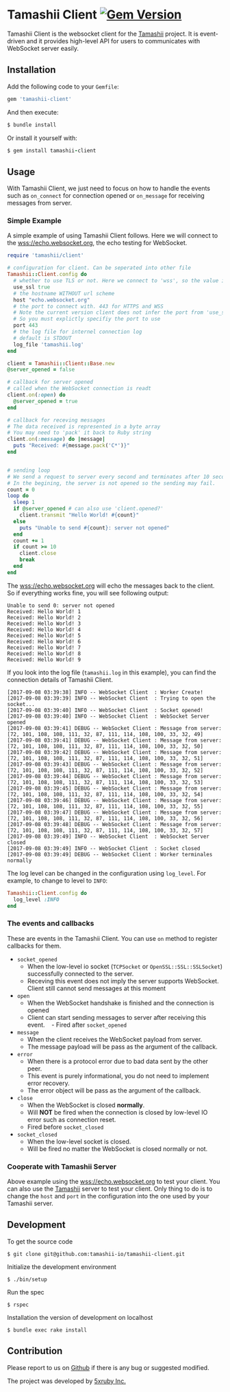 Tamashii Client [![Gem Version](https://badge.fury.io/rb/tamashii-client.svg)](https://badge.fury.io/rb/tamashii-client)
===

Tamashii Client is the websocket client for the  [Tamashii](https://github.com/tamashii-io/tamashii) project. It is event-driven and it provides high-level API for users to communicates with WebSocket server easily.

## Installation

Add the following code to your `Gemfile`:

```ruby
gem 'tamashii-client'
```

And then execute:
```ruby
$ bundle install
```

Or install it yourself with:
```ruby
$ gem install tamashii-client
```

## Usage

With Tamashii Client, we just need to focus on how to handle the events such as `on_connect` for connection opened or `on_message` for receiving messages from server.

### Simple Example

A simple example of using Tamashii Client follows. Here we will connect to the [wss://echo.websocket.org](wss://echo.websocket.org), the echo testing for WebSocket.

```ruby
require 'tamashii/client'

# configuration for client. Can be seperated into other file
Tamashii::Client.config do
  # whether to use TLS or not. Here we connect to 'wss', so the value is true
  use_ssl true
  # the hostname WITHOUT url scheme
  host "echo.websocket.org"
  # the port to connect with. 443 for HTTPS and WSS
  # Note the current version client does not infer the port from 'use_ssl'
  # So you must explictly specifiy the port to use
  port 443
  # the log file for internel connection log
  # default is STDOUT
  log_file 'tamashii.log'
end

client = Tamashii::Client::Base.new
@server_opened = false

# callback for server opened
# called when the WebSocket connection is readt
client.on(:open) do
  @server_opened = true
end

# callback for receving messages
# The data received is represented in a byte array
# You may need to 'pack' it back to Ruby string
client.on(:message) do |message|
  puts "Received: #{message.pack('C*')}"
end


# sending loop
# We send a request to server every second and terminates after 10 seconds
# In the begining, the server is not opened so the sending may fail.
count = 0
loop do
  sleep 1
  if @server_opened # can also use 'client.opened?'
    client.transmit "Hello World! #{count}"
  else
    puts "Unable to send #{count}: server not opened"
  end
  count += 1
  if count >= 10
    client.close
    break
  end
end
```

The [wss://echo.websocket.org](wss://echo.websocket.org) will echo the messages back to the client. So if everything works fine, you will see following output:

```text
Unable to send 0: server not opened
Received: Hello World! 1
Received: Hello World! 2
Received: Hello World! 3
Received: Hello World! 4
Received: Hello World! 5
Received: Hello World! 6
Received: Hello World! 7
Received: Hello World! 8
Received: Hello World! 9
```

If you look into the log file (`tamashii.log` in this example), you can find the connection details of Tamashii Client.

```log
[2017-09-08 03:39:38] INFO -- WebSocket Client  : Worker Create!
[2017-09-08 03:39:39] INFO -- WebSocket Client  : Trying to open the socket...
[2017-09-08 03:39:40] INFO -- WebSocket Client  : Socket opened!
[2017-09-08 03:39:40] INFO -- WebSocket Client  : WebSocket Server opened
[2017-09-08 03:39:41] DEBUG -- WebSocket Client : Message from server: [72, 101, 108, 108, 111, 32, 87, 111, 114, 108, 100, 33, 32, 49]
[2017-09-08 03:39:41] DEBUG -- WebSocket Client : Message from server: [72, 101, 108, 108, 111, 32, 87, 111, 114, 108, 100, 33, 32, 50]
[2017-09-08 03:39:42] DEBUG -- WebSocket Client : Message from server: [72, 101, 108, 108, 111, 32, 87, 111, 114, 108, 100, 33, 32, 51]
[2017-09-08 03:39:43] DEBUG -- WebSocket Client : Message from server: [72, 101, 108, 108, 111, 32, 87, 111, 114, 108, 100, 33, 32, 52]
[2017-09-08 03:39:44] DEBUG -- WebSocket Client : Message from server: [72, 101, 108, 108, 111, 32, 87, 111, 114, 108, 100, 33, 32, 53]
[2017-09-08 03:39:45] DEBUG -- WebSocket Client : Message from server: [72, 101, 108, 108, 111, 32, 87, 111, 114, 108, 100, 33, 32, 54]
[2017-09-08 03:39:46] DEBUG -- WebSocket Client : Message from server: [72, 101, 108, 108, 111, 32, 87, 111, 114, 108, 100, 33, 32, 55]
[2017-09-08 03:39:47] DEBUG -- WebSocket Client : Message from server: [72, 101, 108, 108, 111, 32, 87, 111, 114, 108, 100, 33, 32, 56]
[2017-09-08 03:39:48] DEBUG -- WebSocket Client : Message from server: [72, 101, 108, 108, 111, 32, 87, 111, 114, 108, 100, 33, 32, 57]
[2017-09-08 03:39:49] INFO -- WebSocket Client  : WebSocket Server closed
[2017-09-08 03:39:49] INFO -- WebSocket Client  : Socket closed
[2017-09-08 03:39:49] DEBUG -- WebSocket Client : Worker terminales normally
```

The log level can be changed in the configuration using `log_level`. For example, to change to level to `INFO`:
```ruby
Tamashii::Client.config do
  log_level :INFO
end
```

### The events and callbacks

These are events in the Tamashii Client. You can use `on` method to register callbacks for them.
- `socket_opened`
    - When the low-level io socket (`TCPSocket` or `OpenSSL::SSL::SSLSocket`) successfully connected to the server.
    - Receving this event does not imply the server supports WebSocket. Client still cannot send messages at this moment
- `open`
    - When the WebSocket handshake is finished and the connection is opened
    - Client can start sending messages to server after receiving this event.
    - Fired after `socket_opened`
- `message`
    - When the client receives the WebSocket payload from server.
    - The message payload will be pass as the argument of the callback.
- `error`
    - When there is a protocol error due to bad data sent by the other peer.
    - This event is purely informational, you do not need to implement error recovery.
    - The error object will be pass as the argument of the callback.
- `close`
    - When the WebSocket is closed **normally**.
    - Will **NOT** be fired when the connection is closed by low-level IO error such as connection reset.
    - Fired before `socket_closed`
- `socket_closed`
    - When the low-level socket is closed.
    - Will be fired no matter the WebSocket is closed normally or not.



### Cooperate with Tamashii Server

Above example using the [wss://echo.websocket.org](wss://echo.websocket.org) to test your client. You can also use the [Tamashii](https://github.com/tamashii-io/tamashii) server to test your client. Only thing to do is to change the `host` and `port` in the configuration into the one used by your Tamashii server.

## Development

To get the source code

    $ git clone git@github.com:tamashii-io/tamashii-client.git

Initialize the development environment

    $ ./bin/setup

Run the spec

    $ rspec

Installation the version of development on localhost

    $ bundle exec rake install

## Contribution

Please report to us on [Github](https://github.com/tamashii-io/tamashii-client) if there is any bug or suggested modified.

The project was developed by [5xruby Inc.](https://5xruby.tw/)


